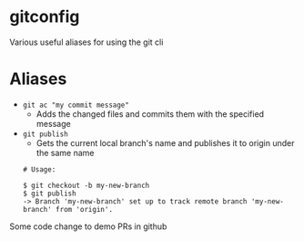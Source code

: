 # gitconfig
Various useful aliases for using the git cli

# Aliases
- `git ac "my commit message"`
  - Adds the changed files and commits them with the specified message
- `git publish`
  - Gets the current local branch's name and publishes it to origin under the same name
  ```
  # Usage:
  
  $ git checkout -b my-new-branch
  $ git publish
  -> Branch 'my-new-branch' set up to track remote branch 'my-new-branch' from 'origin'. 
  ```

Some code change to demo PRs in github
